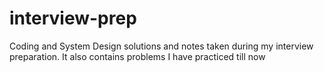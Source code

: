 # interview-prep
Coding and System Design solutions and notes taken during my interview preparation. It also contains problems I have practiced till now
